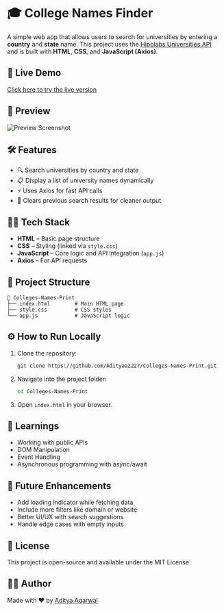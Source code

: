 
# 🎓 College Names Finder

A simple web app that allows users to search for universities by entering a **country** and **state** name. This project uses the [Hipolabs Universities API](http://universities.hipolabs.com/) and is built with **HTML**, **CSS**, and **JavaScript (Axios)**.

## 🚀 Live Demo

[Click here to try the live version](https://adityaa2227.github.io/Colleges-Names-Print/) <!-- Update if hosted elsewhere -->

## 📸 Preview

<!-- Optional: Add screenshot if available -->
![Preview Screenshot](screenshot.png)

## 🛠️ Features

- 🔍 Search universities by country and state
- 📋 Display a list of university names dynamically
- ⚡ Uses Axios for fast API calls
- 🧼 Clears previous search results for cleaner output

## 🧑‍💻 Tech Stack

- **HTML** – Basic page structure
- **CSS** – Styling (linked via `style.css`)
- **JavaScript** – Core logic and API integration (`app.js`)
- **Axios** – For API requests

## 📂 Project Structure

```
📁 Colleges-Names-Print
├── index.html        # Main HTML page
├── style.css         # CSS styles
└── app.js            # JavaScript logic
```

## ⚙️ How to Run Locally

1. Clone the repository:
   ```bash
   git clone https://github.com/Adityaa2227/Colleges-Names-Print.git
   ```
2. Navigate into the project folder:
   ```bash
   cd Colleges-Names-Print
   ```
3. Open `index.html` in your browser.

## 🧠 Learnings

- Working with public APIs
- DOM Manipulation
- Event Handling
- Asynchronous programming with async/await

## 📌 Future Enhancements

- Add loading indicator while fetching data
- Include more filters like domain or website
- Better UI/UX with search suggestions
- Handle edge cases with empty inputs

## 📄 License

This project is open-source and available under the MIT License.

## 🙋‍♂️ Author

Made with ❤️ by [Aditya Agarwal](https://github.com/Adityaa2227)
